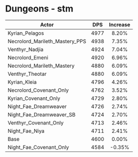 # Dungeons - stm
| Actor | DPS | Increase |
|---|:---:|:---:|
|Kyrian_Pelagos|4977|8.20%|
|Necrolord_Marileth_Mastery_PPS|4938|7.35%|
|Venthyr_Nadjia|4924|7.04%|
|Necrolord_Emeni|4920|6.96%|
|Necrolord_Marileth_Mastery|4880|6.09%|
|Venthyr_Theotar|4880|6.09%|
|Kyrian_Kleia|4796|4.26%|
|Necrolord_Covenant_Only|4762|3.52%|
|Kyrian_Covenant_Only|4729|2.80%|
|Night_Fae_Dreamweaver|4726|2.74%|
|Night_Fae_Dreamweaver_SB|4724|2.70%|
|Venthyr_Covenant_Only|4713|2.46%|
|Night_Fae_Niya|4711|2.41%|
|Base|4600|0.00%|
|Night_Fae_Covenant_Only|4584|-0.35%|
